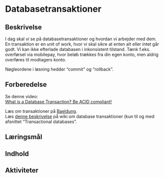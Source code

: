 # Databasetransaktioner


## Beskrivelse
I dag skal vi se på databasetransaktioner og hvordan vi arbejder med dem.  
En transaktion er en unit of work, hvor vi skal sikre at enten alt eller intet går godt. Vi kan ikke efterlade databasen i inkonsistent tilstand. Tænk f.eks. overførsel via mobilepay, hvor beløb trækkes fra din egen konto, men aldrig overføres til modtagers konto.

Nøgleordene i løsning hedder “commit” og “rollback”.


## Forberedelse
Se denne video:  
[What is a Database Transaction? Be ACID compliant!](https://www.youtube.com/watch?v=wHUOeXbZCYA)  

Læs om transaktioner på [Baeldung](http://www.baeldung.com/sql/mysql-transaction-management-statements).  
Læs [denne beskrivelse](http://en.wikipedia.org/wiki/Database_transaction) på wiki om database transaktioner (kun til og med afsnittet “Transactional databases”.


## Læringsmål

## Indhold

## Aktiviteter

